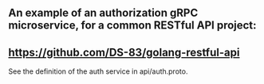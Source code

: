 ## An example of an authorization gRPC microservice, for a common RESTful API project:
## https://github.com/DS-83/golang-restful-api

See the definition of the auth service in api/auth.proto.

